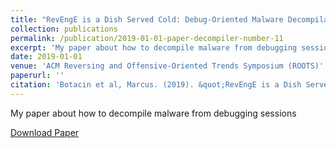 ```yaml
---
title: "RevEngE is a Dish Served Cold: Debug-Oriented Malware Decompilation and Reassembly"
collection: publications
permalink: /publication/2019-01-01-paper-decompiler-number-11
excerpt: 'My paper about how to decompile malware from debugging sessions'
date: 2019-01-01
venue: 'ACM Reversing and Offensive-Oriented Trends Symposium (ROOTS)'
paperurl: ''
citation: 'Botacin et al, Marcus. (2019). &quot;RevEngE is a Dish Served Cold: Debug-Oriented Malware Decompilation and Reassembly.&quot; <i>ACM ROOTS</i>. 1(1).'
---
```

My paper about how to decompile malware from debugging sessions

[Download Paper](https://marcusbotacin.github.io/files/roots_revenge.pdf)

